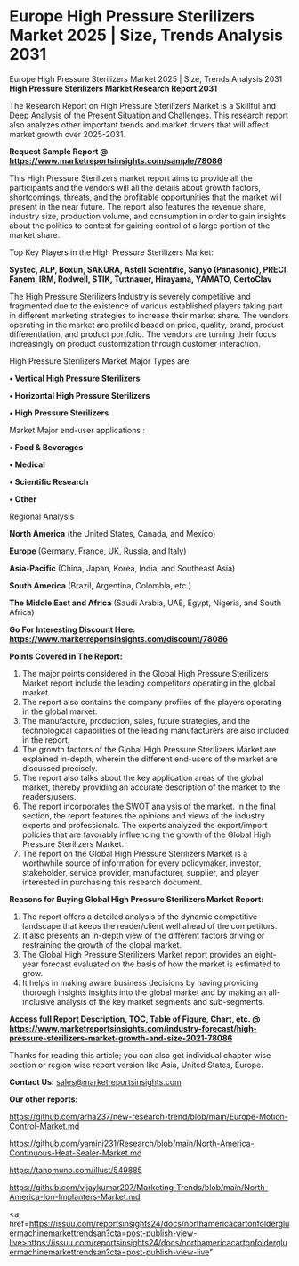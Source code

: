 # Europe High Pressure Sterilizers Market 2025 | Size, Trends Analysis 2031
Europe High Pressure Sterilizers Market 2025 | Size, Trends Analysis 2031
<strong>High Pressure Sterilizers Market Research Report 2031</strong>

The Research Report on High Pressure Sterilizers Market is a Skillful and Deep Analysis of the Present Situation and Challenges. This research report also analyzes other important trends and market drivers that will affect market growth over 2025-2031.

<strong>Request Sample Report @ <a href=https://www.marketreportsinsights.com/sample/78086>https://www.marketreportsinsights.com/sample/78086</a></strong>

This High Pressure Sterilizers market report aims to provide all the participants and the vendors will all the details about growth factors, shortcomings, threats, and the profitable opportunities that the market will present in the near future. The report also features the revenue share, industry size, production volume, and consumption in order to gain insights about the politics to contest for gaining control of a large portion of the market share.

Top Key Players in the High Pressure Sterilizers Market:

<strong>Systec, ALP, Boxun, SAKURA, Astell Scientific, Sanyo (Panasonic), PRECI, Fanem, IRM, Rodwell, STIK, Tuttnauer, Hirayama, YAMATO, CertoClav</strong>

The High Pressure Sterilizers Industry is severely competitive and fragmented due to the existence of various established players taking part in different marketing strategies to increase their market share. The vendors operating in the market are profiled based on price, quality, brand, product differentiation, and product portfolio. The vendors are turning their focus increasingly on product customization through customer interaction.

High Pressure Sterilizers Market Major Types are:

<strong>• Vertical High Pressure Sterilizers

• Horizontal High Pressure Sterilizers

• High Pressure Sterilizers</strong>

Market Major end-user applications :

<strong>• Food & Beverages

• Medical

• Scientific Research

• Other</strong>

Regional Analysis

</u><strong><b>North America</b></strong> (the United States, Canada, and Mexico)

<strong><b>Europe </b></strong>(Germany, France, UK, Russia, and Italy)

<strong><b>Asia-Pacific</b></strong> (China, Japan, Korea, India, and Southeast Asia)

<strong><b>South America</b></strong> (Brazil, Argentina, Colombia, etc.)

<strong><b>The Middle East and Africa</b></strong> (Saudi Arabia, UAE, Egypt, Nigeria, and South Africa)

<strong>Go For Interesting Discount Here: <a href=https://www.marketreportsinsights.com/discount/78086>https://www.marketreportsinsights.com/discount/78086</a></strong>

<strong>Points Covered in The Report:</strong>
<ol>
  <li>The major points considered in the Global High Pressure Sterilizers Market report include the leading competitors operating in the global market.</li>
  <li>The report also contains the company profiles of the players operating in the global market.</li>
  <li>The manufacture, production, sales, future strategies, and the technological capabilities of the leading manufacturers are also included in the report.</li>
  <li>The growth factors of the Global High Pressure Sterilizers Market are explained in-depth, wherein the different end-users of the market are discussed precisely.</li>
  <li>The report also talks about the key application areas of the global market, thereby providing an accurate description of the market to the readers/users.</li>
  <li>The report incorporates the SWOT analysis of the market. In the final section, the report features the opinions and views of the industry experts and professionals. The experts analyzed the export/import policies that are favorably influencing the growth of the Global High Pressure Sterilizers Market.</li>
  <li>The report on the Global High Pressure Sterilizers Market is a worthwhile source of information for every policymaker, investor, stakeholder, service provider, manufacturer, supplier, and player interested in purchasing this research document.</li>
</ol>
<strong>Reasons for Buying Global High Pressure Sterilizers Market Report:</strong>

<ol>
  <li>The report offers a detailed analysis of the dynamic competitive landscape that keeps the reader/client well ahead of the competitors.</li>
  <li>It also presents an in-depth view of the different factors driving or restraining the growth of the global market.</li>
  <li>The Global High Pressure Sterilizers Market report provides an eight-year forecast evaluated on the basis of how the market is estimated to grow.</li>
  <li>It helps in making aware business decisions by having providing thorough insights insights into the global market and by making an all-inclusive analysis of the key market segments and sub-segments.</li>
</ol>
<strong>Access full Report Description, TOC, Table of Figure, Chart, etc. @ <a href=https://www.marketreportsinsights.com/industry-forecast/high-pressure-sterilizers-market-growth-and-size-2021-78086>https://www.marketreportsinsights.com/industry-forecast/high-pressure-sterilizers-market-growth-and-size-2021-78086</a></strong>


Thanks for reading this article; you can also get individual chapter wise section or region wise report version like Asia, United States, Europe.

<strong>Contact Us:</strong>
sales@marketreportsinsights.com

<strong>Our other reports:</strong>

<a href=https://github.com/arha237/new-research-trend/blob/main/Europe-Motion-Control-Market.md>https://github.com/arha237/new-research-trend/blob/main/Europe-Motion-Control-Market.md</a>

<a href=https://github.com/yamini231/Research/blob/main/North-America-Continuous-Heat-Sealer-Market.md>https://github.com/yamini231/Research/blob/main/North-America-Continuous-Heat-Sealer-Market.md</a>

<a href=https://tanomuno.com/illust/549885>https://tanomuno.com/illust/549885</a>

<a href=https://github.com/vijaykumar207/Marketing-Trends/blob/main/North-America-Ion-Implanters-Market.md>https://github.com/vijaykumar207/Marketing-Trends/blob/main/North-America-Ion-Implanters-Market.md</a>

<a href=https://issuu.com/reportsinsights24/docs/northamericacartonfoldergluermachinemarkettrendsan?cta=post-publish-view-live>https://issuu.com/reportsinsights24/docs/northamericacartonfoldergluermachinemarkettrendsan?cta=post-publish-view-live</a>"

